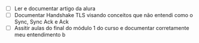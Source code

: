 
- [ ] Ler e documentar artigo da alura 
- [ ] Documentar Handshake TLS visando conceitos que não entendi como o Sync, Sync Ack e Ack
- [ ] Assitir aulas do final do módulo 1 do curso e documentar corretamente meu entendimento   b  